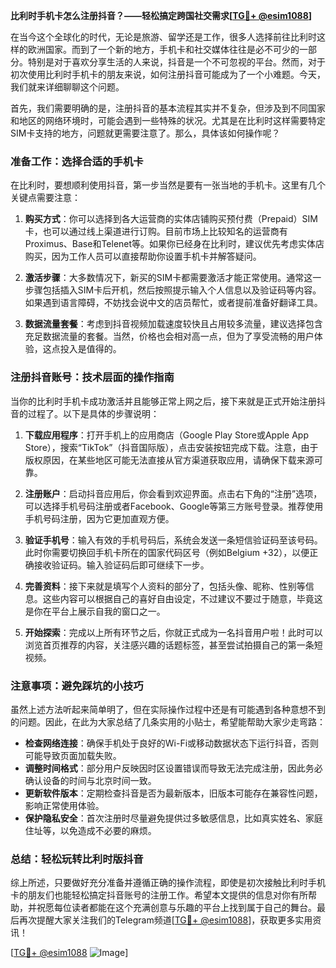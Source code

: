 **比利时手机卡怎么注册抖音？——轻松搞定跨国社交需求[[TG💪+ @esim1088](https://t.me/s/esim1088)]**

在当今这个全球化的时代，无论是旅游、留学还是工作，很多人选择前往比利时这样的欧洲国家。而到了一个新的地方，手机卡和社交媒体往往是必不可少的一部分。特别是对于喜欢分享生活的人来说，抖音是一个不可忽视的平台。然而，对于初次使用比利时手机卡的朋友来说，如何注册抖音可能成为了一个小难题。今天，我们就来详细聊聊这个问题。

首先，我们需要明确的是，注册抖音的基本流程其实并不复杂，但涉及到不同国家和地区的网络环境时，可能会遇到一些特殊的状况。尤其是在比利时这样需要特定SIM卡支持的地方，问题就更需要注意了。那么，具体该如何操作呢？

### 准备工作：选择合适的手机卡

在比利时，要想顺利使用抖音，第一步当然是要有一张当地的手机卡。这里有几个关键点需要注意：

1. **购买方式**：你可以选择到各大运营商的实体店铺购买预付费（Prepaid）SIM卡，也可以通过线上渠道进行订购。目前市场上比较知名的运营商有Proximus、Base和Telenet等。如果你已经身在比利时，建议优先考虑实体店购买，因为工作人员可以直接帮助你设置手机卡并解答疑问。

2. **激活步骤**：大多数情况下，新买的SIM卡都需要激活才能正常使用。通常这一步骤包括插入SIM卡后开机，然后按照提示输入个人信息以及验证码等内容。如果遇到语言障碍，不妨找会说中文的店员帮忙，或者提前准备好翻译工具。

3. **数据流量套餐**：考虑到抖音视频加载速度较快且占用较多流量，建议选择包含充足数据流量的套餐。当然，价格也会相对高一点，但为了享受流畅的用户体验，这点投入是值得的。

### 注册抖音账号：技术层面的操作指南

当你的比利时手机卡成功激活并且能够正常上网之后，接下来就是正式开始注册抖音的过程了。以下是具体的步骤说明：

1. **下载应用程序**：打开手机上的应用商店（Google Play Store或Apple App Store），搜索“TikTok”（抖音国际版），点击安装按钮完成下载。注意，由于版权原因，在某些地区可能无法直接从官方渠道获取应用，请确保下载来源可靠。

2. **注册账户**：启动抖音应用后，你会看到欢迎界面。点击右下角的“注册”选项，可以选择手机号码注册或者Facebook、Google等第三方账号登录。推荐使用手机号码注册，因为它更加直观方便。

3. **验证手机号**：输入有效的手机号码后，系统会发送一条短信验证码至该号码。此时你需要切换回手机卡所在的国家代码区号（例如Belgium +32），以便正确接收验证码。输入验证码后即可继续下一步。

4. **完善资料**：接下来就是填写个人资料的部分了，包括头像、昵称、性别等信息。这些内容可以根据自己的喜好自由设定，不过建议不要过于随意，毕竟这是你在平台上展示自我的窗口之一。

5. **开始探索**：完成以上所有环节之后，你就正式成为一名抖音用户啦！此时可以浏览首页推荐的内容，关注感兴趣的话题标签，甚至尝试拍摄自己的第一条短视频。

### 注意事项：避免踩坑的小技巧

虽然上述方法听起来简单明了，但在实际操作过程中还是有可能遇到各种意想不到的问题。因此，在此为大家总结了几条实用的小贴士，希望能帮助大家少走弯路：

- **检查网络连接**：确保手机处于良好的Wi-Fi或移动数据状态下运行抖音，否则可能导致页面加载失败。
- **调整时间格式**：部分用户反映因时区设置错误而导致无法完成注册，因此务必确认设备的时间与北京时间一致。
- **更新软件版本**：定期检查抖音是否为最新版本，旧版本可能存在兼容性问题，影响正常使用体验。
- **保护隐私安全**：首次注册时尽量避免提供过多敏感信息，比如真实姓名、家庭住址等，以免造成不必要的麻烦。

### 总结：轻松玩转比利时版抖音

综上所述，只要做好充分准备并遵循正确的操作流程，即使是初次接触比利时手机卡的朋友们也能轻松搞定抖音账号的注册工作。希望本文提供的信息对你有所帮助，并祝愿每位读者都能在这个充满创意与乐趣的平台上找到属于自己的舞台。最后再次提醒大家关注我们的Telegram频道[[TG💪+ @esim1088](https://t.me/s/esim1088)]，获取更多实用资讯！

[[TG💪+ @esim1088](https://t.me/s/esim1088) ![Image](https://i.postimg.cc/4NQfJmqS/Snipaste-2025-05-13-00-14-12.png)]